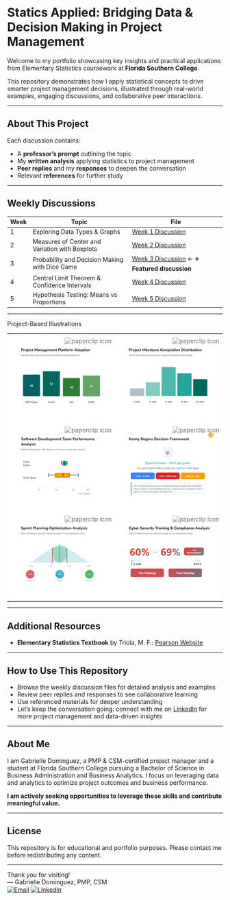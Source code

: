 # Statics Applied: Bridging Data & Decision Making in Project Management

Welcome to my portfolio showcasing key insights and practical applications from Elementary Statistics coursework at **Florida Southern College**.

This repository demonstrates how I apply statistical concepts to drive smarter project management decisions, illustrated through real-world examples, engaging discussions, and collaborative peer interactions.

---

## About This Project

Each discussion contains:  
- A **professor’s prompt** outlining the topic  
- My **written analysis** applying statistics to project management  
- **Peer replies** and my **responses** to deepen the conversation  
- Relevant **references** for further study  

---

## Weekly Discussions

| Week | Topic                                       | File                                    |
|------|---------------------------------------------|-----------------------------------------|
| 1    | Exploring Data Types & Graphs               | [Week 1 Discussion](week01-discussion.md) |
| 2    | Measures of Center and Variation with Boxplots | [Week 2 Discussion](week02-discussion.md) |
| 3    | Probability and Decision Making with Dice Game | [Week 3 Discussion](week03-discussion.md) ← **⭐ Featured discussion** |
| 4    | Central Limit Theorem & Confidence Intervals | [Week 4 Discussion](week04-discussion.md) |
| 5    | Hypothesis Testing: Means vs Proportions    | [Week 5 Discussion](week05-discussion.md) |

---
Project-Based Illustrations

<table style="width: 100%; table-layout: fixed;">
  <!-- Week 1 -->
  <tr>
    <td align="center" style="padding: 15px; background-color: #fff; position: relative;">
      <a href="week01-discussion.html" title="View image" style="position: absolute; top: 8px; right: 8px; text-decoration: none; z-index: 10;">
        <img src="https://upload.wikimedia.org/wikipedia/commons/3/38/Paperclip_icon_gray.svg" alt="paperclip icon" width="16" style="opacity: 0.6;" />
      </a>
      <a href="week01-discussion.html">
        <img
          src="https://github.com/GabrielleDominguez/Statics-Applied-Bridging-Data-Decision-Making-in-Project-Management/raw/main/thumbnail%201%2C%20post.png"
          alt="Week 1 Graphic"
          width="100%"
          style="max-width: 600px; border-radius: 6px;"
        />
      </a>
    </td>
<td align="center" style="padding: 15px; background-color: #fff; position: relative;">
  <a href="week01-discussion.html" title="View image" style="position: absolute; top: 8px; right: 8px; text-decoration: none; z-index: 10;">
    <img src="https://upload.wikimedia.org/wikipedia/commons/3/38/Paperclip_icon_gray.svg" alt="paperclip icon" width="16" style="opacity: 0.6;" />
  </a>
  <a href="week01-discussion.html">
    <img
      src="https://github.com/GabrielleDominguez/Statics-Applied-Bridging-Data-Decision-Making-in-Project-Management/raw/main/thumbnail%202%2C%20post.png"
      alt="Week 1 Graph Variation"
      width="100%"
      style="max-width: 600px; border-radius: 6px;"
    />
  </a>
</td>
  </tr>
  <!-- Week 2 & Week 3 -->
  <tr>
    <td align="center" style="padding: 15px; background-color: #fff; position: relative;">
      <a href="week02-discussion.html" title="View image" style="position: absolute; top: 8px; right: 8px; text-decoration: none; z-index: 10;">
        <img src="https://upload.wikimedia.org/wikipedia/commons/3/38/Paperclip_icon_gray.svg" alt="paperclip icon" width="16" style="opacity: 0.6;" />
      </a>
      <a href="week02-discussion.html">
        <img
          src="https://github.com/GabrielleDominguez/Statics-Applied-Bridging-Data-Decision-Making-in-Project-Management/raw/main/thumbnail%203%2C%20post.png"
          alt="Week 2 Graphic"
          width="100%"
          style="max-width: 600px; border-radius: 6px;"
        />
      </a>
    </td>
<td align="center" style="padding: 15px; background-color: #fff; position: relative;">
  <a href="week03-discussion.html" title="View image" style="position: absolute; top: 8px; right: 8px; text-decoration: none; z-index: 10;">
    <img src="https://upload.wikimedia.org/wikipedia/commons/3/38/Paperclip_icon_gray.svg" alt="paperclip icon" width="16" style="opacity: 0.6;" />
  </a>
  <a href="week03-discussion.html">
    <img
      src="https://github.com/GabrielleDominguez/Statics-Applied-Bridging-Data-Decision-Making-in-Project-Management/raw/main/thumbnail%204%2C%20post%20w%20star%20v3.png"
      alt="Week 3 Graphic"
      width="100%"
      style="max-width: 600px; border-radius: 6px;"
    />
  </a>
</td>
  </tr>
  <!-- Week 4 & Week 5 -->
  <tr>
    <td align="center" style="padding: 15px; background-color: #fff; position: relative;">
      <a href="week04-discussion.html" title="View image" style="position: absolute; top: 8px; right: 8px; text-decoration: none; z-index: 10;">
        <img src="https://upload.wikimedia.org/wikipedia/commons/3/38/Paperclip_icon_gray.svg" alt="paperclip icon" width="16" style="opacity: 0.6;" />
      </a>
      <a href="week04-discussion.html">
        <img
          src="https://github.com/GabrielleDominguez/Statics-Applied-Bridging-Data-Decision-Making-in-Project-Management/raw/main/thumbnail%205%2C%20post%20(final%20v2).png"
          alt="Week 4 Graphic"
          width="100%"
          style="max-width: 600px; border-radius: 6px;"
        />
      </a>
    </td>
<td align="center" style="padding: 15px; background-color: #fff; position: relative;">
  <a href="week05-discussion.html" title="View image" style="position: absolute; top: 8px; right: 8px; text-decoration: none; z-index: 10;">
    <img src="https://upload.wikimedia.org/wikipedia/commons/3/38/Paperclip_icon_gray.svg" alt="paperclip icon" width="16" style="opacity: 0.6;" />
  </a>
  <a href="week05-discussion.html">
    <img
      src="https://github.com/GabrielleDominguez/Statics-Applied-Bridging-Data-Decision-Making-in-Project-Management/raw/main/thumbnail%206%2C%20post%20v6.png"
      alt="Week 5 Graphic"
      width="100%"
      style="max-width: 600px; border-radius: 6px;"
    />
  </a>
</td>
  </tr>
</table>

---
## Additional Resources

- **Elementary Statistics Textbook** by Triola, M. F.: [Pearson Website](https://www.pearson.com/en-us/subject-catalog/p/elementary-statistics/P200000006399/9780137366446?srsltid=AfmBOop8xN8ZxkM5WyngISxC95exMUdZT0OO9hPBOkOjo8TVQgPUJjXr)

---

## How to Use This Repository

- Browse the weekly discussion files for detailed analysis and examples  
- Review peer replies and responses to see collaborative learning  
- Use referenced materials for deeper understanding  
- Let’s keep the conversation going: connect with me on [LinkedIn](https://www.linkedin.com/in/gabrielle-r-dominguez) for more project management and data-driven insights

---

## About Me

I am Gabrielle Dominguez, a PMP & CSM-certified project manager and a student at Florida Southern College pursuing a Bachelor of Science in Business Administration and Business Analytics. I focus on leveraging data and analytics to optimize project outcomes and business performance.

**I am actively seeking opportunities to leverage these skills and contribute meaningful value.**

---

## License

This repository is for educational and portfolio purposes. Please contact me before redistributing any content.

---

Thank you for visiting!  
— Gabrielle Dominguez, PMP, CSM  
[<img src="https://img.icons8.com/color/48/gmail-new.png" alt="Email" width="20" height="20" style="vertical-align:middle;">](mailto:gabrielledominguez05@gmail.com)
[<img src="https://upload.wikimedia.org/wikipedia/commons/c/ca/LinkedIn_logo_initials.png" alt="LinkedIn" width="20" height="20" style="vertical-align:middle;">](https://www.linkedin.com/in/gabrielle-r-dominguez)
